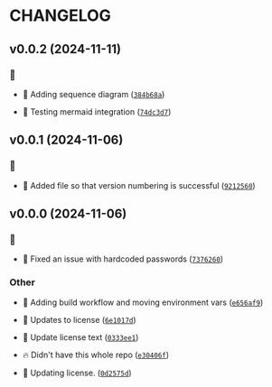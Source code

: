 # CHANGELOG

## v0.0.2 (2024-11-11)

### :memo:

* :memo: Adding sequence diagram ([`384b68a`](https://github.com/Westfall-io/windstorm-mage/commit/384b68a750a60a3565d73a9b1b4828ac5514ee80))

* :memo: Testing mermaid integration ([`74dc3d7`](https://github.com/Westfall-io/windstorm-mage/commit/74dc3d7d75c1525032af8df72ba376783fca8784))

## v0.0.1 (2024-11-06)

### :bug:

* :bug: Added file so that version numbering is successful ([`9212560`](https://github.com/Westfall-io/windstorm-mage/commit/9212560dbaacedc2545f97c663bedbe4e78f368c))

## v0.0.0 (2024-11-06)

### :bug:

* :bug: Fixed an issue with hardcoded passwords ([`7376260`](https://github.com/Westfall-io/windstorm-mage/commit/73762609edf51d3232b5f9ed3c16571cd18360e1))

### Other

* :art: Adding build workflow and moving environment vars ([`e656af9`](https://github.com/Westfall-io/windstorm-mage/commit/e656af949bfcfba9a92e0a2cc977a726b2d6ca43))

* :page_facing_up: Updates to license ([`6e1017d`](https://github.com/Westfall-io/windstorm-mage/commit/6e1017ddac30354469afdb75673d5b65554c3e1e))

* :page_facing_up: Update license text ([`0333ee1`](https://github.com/Westfall-io/windstorm-mage/commit/0333ee104f8b3fa4726b4c83262f92630502c8a7))

* :fire: Didn&#39;t have this whole repo ([`e30406f`](https://github.com/Westfall-io/windstorm-mage/commit/e30406fd9d40e8d2d13568bfb9f8f91ae95546be))

* :page_facing_up: Updating license. ([`0d2575d`](https://github.com/Westfall-io/windstorm-mage/commit/0d2575d21f391147b4821768f46ad4d91682863b))
